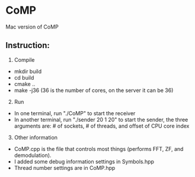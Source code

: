 # CoMP
Mac version of CoMP

## Instruction:

1. Compile
* mkdir build
* cd build
* cmake ..
* make -j36 (36 is the number of cores, on the server it can be 36)

2. Run
* In one terminal, run "./CoMP" to start the receiver
* In another terminal, run "./sender 20 1 20" to start the sender, the three arguments are: # of sockets, # of threads, and offset of CPU core index

3. Other information
* CoMP.cpp is the file that controls most things (performs FFT, ZF, and demodulation). 
* I added some debug information settings in Symbols.hpp
* Thread number settings are in CoMP.hpp
